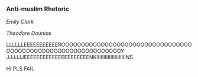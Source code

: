 ### Anti-muslim Rhetoric

_Emily Clark_
  
_Theodore Dounias_

LLLLLLEEEEEEEEEEEROOOOOOOOOOOOOOOOOOOOOOOOOOOOOOOOOOOOOOOOOOOOOOOOOOOOOOOOOOOOOOY
JJJJJJEEEEEEEEEEEEEEEEEEEEENKIIIIIIIIIIIIIIIIIIIIINS

HI PLS FAIL